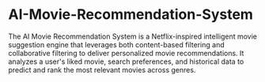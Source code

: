 # AI-Movie-Recommendation-System
The AI Movie Recommendation System is a Netflix-inspired intelligent movie suggestion engine that leverages both content-based filtering and collaborative filtering to deliver personalized movie recommendations. It analyzes a user's liked movie, search preferences, and historical data to predict and rank the most relevant movies across genres.
